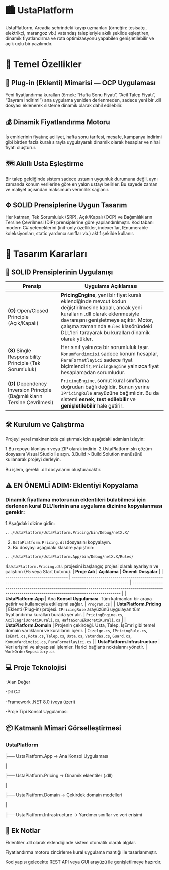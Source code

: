 # 🏙️ UstaPlatform

UstaPlatform, Arcadia şehrindeki kayıp uzmanları (örneğin: tesisatçı, elektrikçi, marangoz vb.) vatandaş talepleriyle akıllı şekilde eşleştiren, dinamik fiyatlandırma ve rota optimizasyonu yapabilen genişletilebilir ve açık uçlu bir yazılımdır.

# 🚀 Temel Özellikler
## 🔌 Plug-in (Eklenti) Mimarisi — OCP Uygulaması

Yeni fiyatlandırma kuralları (örnek: “Hafta Sonu Fiyatı”, “Acil Talep Fiyatı”, “Bayram İndirimi”) ana uygulama yeniden derlenmeden, sadece yeni bir .dll dosyası eklenerek sisteme dinamik olarak dahil edilebilir.
## 💰 Dinamik Fiyatlandırma Motoru

İş emirlerinin fiyatını; aciliyet, hafta sonu tarifesi, mesafe, kampanya indirimi gibi birden fazla kuralı sırayla uygulayarak dinamik olarak hesaplar ve nihai fiyatı oluşturur.
## 🗺️ Akıllı Usta Eşleştirme

Bir talep geldiğinde sistem sadece ustanın uygunluk durumuna değil, aynı zamanda konum verilerine göre en yakın ustayı belirler. Bu sayede zaman ve maliyet açısından maksimum verimlilik sağlanır.
## ⚙️ SOLID Prensiplerine Uygun Tasarım

Her katman, Tek Sorumluluk (SRP), Açık/Kapalı (OCP) ve Bağımlılıkların Tersine Çevrilmesi (DIP) prensiplerine göre yapılandırılmıştır. Kod tabanı modern C# yeteneklerini (init-only özellikler, indexer’lar, IEnumerable koleksiyonları, static yardımcı sınıflar vb.) aktif şekilde kullanır.
# 📔 Tasarım Kararları
## 🧩 SOLID Prensiplerinin Uygulanışı
| **Prensip**                                                                 | **Uygulama Açıklaması**                                                                                                                                                                                                                                                           |
| --------------------------------------------------------------------------- | --------------------------------------------------------------------------------------------------------------------------------------------------------------------------------------------------------------------------------------------------------------------------------- |
| **(O)** Open/Closed Principle (Açık/Kapalı)                                 | **PricingEngine**, yeni bir fiyat kuralı eklendiğinde mevcut kodun değiştirilmesine kapalı, ancak yeni kuralların .dll olarak eklenmesiyle davranışını genişletmeye açıktır. Motor, çalışma zamanında `Rules` klasöründeki DLL’leri tarayarak bu kuralları dinamik olarak yükler. |
| **(S)** Single Responsibility Principle (Tek Sorumluluk)                    | Her sınıf yalnızca bir sorumluluk taşır. `KonumYardimcisi` sadece konum hesaplar, `ParaFormatlayici` sadece fiyat biçimlendirir, `PricingEngine` yalnızca fiyat hesaplamadan sorumludur.                                                                                          |
| **(D)** Dependency Inversion Principle (Bağımlılıkların Tersine Çevrilmesi) | `PricingEngine`, somut kural sınıflarına doğrudan bağlı değildir. Bunun yerine `IPricingRule` arayüzüne bağımlıdır. Bu da sistemi **esnek**, **test edilebilir** ve **genişletilebilir** hale getirir.         |
## 🛠️ Kurulum ve Çalıştırma

Projeyi yerel makinenizde çalıştırmak için aşağıdaki adımları izleyin:

1.Bu repoyu klonlayın veya ZIP olarak indirin.
2.UstaPlatform.sln çözüm dosyasını Visual Studio ile açın.
3.Build > Build Solution menüsünü kullanarak projeyi derleyin.

Bu işlem, gerekli .dll dosyalarını oluşturacaktır.
## ⚠️ EN ÖNEMLİ ADIM: Eklentiyi Kopyalama

### Dinamik fiyatlama motorunun eklentileri bulabilmesi için derlenen kural DLL’lerinin ana uygulama dizinine kopyalanması gerekir:
  1.Aşağıdaki dizine gidin:
  ```bash
.../UstaPlatform/UstaPlatform.Pricing/bin/Debug/netX.X/
```
  2. `UstaPlatform.Pricing.dll`dosyasını kopyalayın.
  3. Bu dosyayı aşağıdaki klasöre yapıştırın:
  ```bash
.../UstaPlatform/UstaPlatform.App/bin/Debug/netX.X/Rules/
```
  4.`UstaPlatform.Pricing.dll` projesini başlangıç projesi olarak ayarlayın ve çalıştırın (F5 veya Start butonu).
  | **Proje Adı**                   | **Açıklama**                                                                                               | **Önemli Dosyalar**                                                                                                                                    |
| ------------------------------- | ---------------------------------------------------------------------------------------------------------- | ------------------------------------------------------------------------------------------------------------------------------------------------------ |
| **UstaPlatform.App**            | Ana **Konsol Uygulaması**. Tüm katmanları bir araya getirir ve kullanıcıyla etkileşimi sağlar.             | `Program.cs`                                                                                                                                           |
| **UstaPlatform.Pricing**        | Eklenti (Plug-in) projesi. `IPricingRule` arayüzünü uygulayan tüm fiyatlandırma kuralları burada yer alır. | `PricingEngine.cs`, `AcilCagriUcretiKurali.cs`, `HaftaSonuEkUcretiKurali.cs`                                                                           |
| **UstaPlatform.Domain**         | Projenin çekirdeği. Usta, Talep, İşEmri gibi temel domain varlıklarını ve kurallarını içerir.              | `Cizelge.cs`, `IPricingRule.cs`, `IsEmri.cs`, `Rota.cs`, `Talep.cs`, `Usta.cs`, `Vatandas.cs`, `Guard.cs`, `KonumYardimcisi.cs`, `ParaFormatlayici.cs` |
| **UstaPlatform.Infrastructure** | Veri erişimi ve altyapısal işlemler. Harici bağlantı noktalarını yönetir.                                  | `WorkOrderRepository.cs`                                                                                                                            
## 💻 Proje Teknolojisi
-Alan	Değer

-Dil	C#

-Framework	.NET 8.0 (veya üzeri)

-Proje Tipi	Konsol Uygulaması
## 📦 Katmanlı Mimari Görselleştirmesi
### UstaPlatform
├── UstaPlatform.App           → Ana Konsol Uygulaması

│

├── UstaPlatform.Pricing       → Dinamik eklentiler (.dll)

│

├── UstaPlatform.Domain        → Çekirdek domain modelleri

│

├── UstaPlatform.Infrastructure → Yardımcı sınıflar ve veri erişimi

## 🧠 Ek Notlar

Eklentiler .dll olarak eklendiğinde sistem otomatik olarak algılar.

Fiyatlandırma motoru zincirleme kural uygulama mantığı ile tasarlanmıştır.

Kod yapısı gelecekte REST API veya GUI arayüzü ile genişletilmeye hazırdır.
